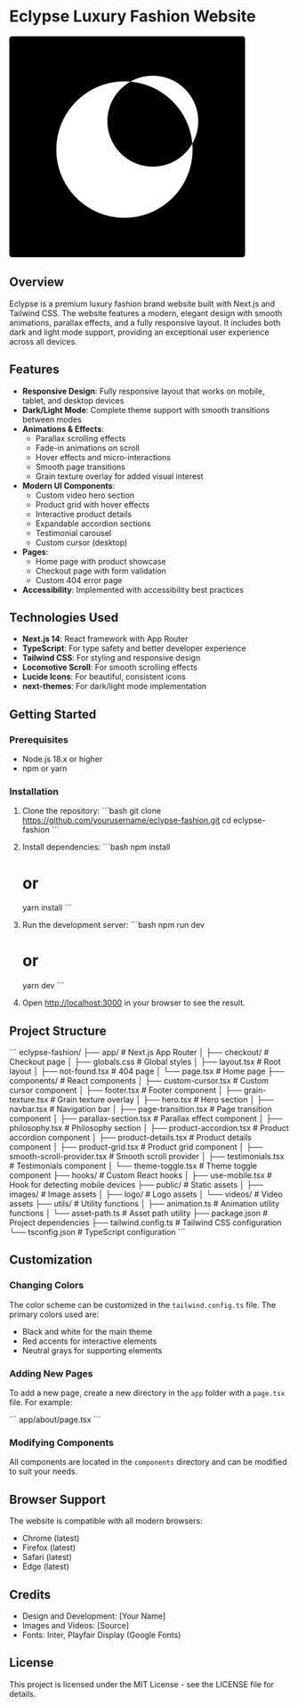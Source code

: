 # Eclypse Luxury Fashion Website

![Eclypse Logo](public/logo/logo.png)

## Overview

Eclypse is a premium luxury fashion brand website built with Next.js and Tailwind CSS. The website features a modern, elegant design with smooth animations, parallax effects, and a fully responsive layout. It includes both dark and light mode support, providing an exceptional user experience across all devices.

## Features

- **Responsive Design**: Fully responsive layout that works on mobile, tablet, and desktop devices
- **Dark/Light Mode**: Complete theme support with smooth transitions between modes
- **Animations & Effects**:
  - Parallax scrolling effects
  - Fade-in animations on scroll
  - Hover effects and micro-interactions
  - Smooth page transitions
  - Grain texture overlay for added visual interest
- **Modern UI Components**:
  - Custom video hero section
  - Product grid with hover effects
  - Interactive product details
  - Expandable accordion sections
  - Testimonial carousel
  - Custom cursor (desktop)
- **Pages**:
  - Home page with product showcase
  - Checkout page with form validation
  - Custom 404 error page
- **Accessibility**: Implemented with accessibility best practices

## Technologies Used

- **Next.js 14**: React framework with App Router
- **TypeScript**: For type safety and better developer experience
- **Tailwind CSS**: For styling and responsive design
- **Locomotive Scroll**: For smooth scrolling effects
- **Lucide Icons**: For beautiful, consistent icons
- **next-themes**: For dark/light mode implementation

## Getting Started

### Prerequisites

- Node.js 18.x or higher
- npm or yarn

### Installation

1. Clone the repository:
   \`\`\`bash
   git clone https://github.com/yourusername/eclypse-fashion.git
   cd eclypse-fashion
   \`\`\`

2. Install dependencies:
   \`\`\`bash
   npm install
   # or
   yarn install
   \`\`\`

3. Run the development server:
   \`\`\`bash
   npm run dev
   # or
   yarn dev
   \`\`\`

4. Open [http://localhost:3000](http://localhost:3000) in your browser to see the result.

## Project Structure

\`\`\`
eclypse-fashion/
├── app/                    # Next.js App Router
│   ├── checkout/           # Checkout page
│   ├── globals.css         # Global styles
│   ├── layout.tsx          # Root layout
│   ├── not-found.tsx       # 404 page
│   └── page.tsx            # Home page
├── components/             # React components
│   ├── custom-cursor.tsx   # Custom cursor component
│   ├── footer.tsx          # Footer component
│   ├── grain-texture.tsx   # Grain texture overlay
│   ├── hero.tsx            # Hero section
│   ├── navbar.tsx          # Navigation bar
│   ├── page-transition.tsx # Page transition component
│   ├── parallax-section.tsx # Parallax effect component
│   ├── philosophy.tsx      # Philosophy section
│   ├── product-accordion.tsx # Product accordion component
│   ├── product-details.tsx # Product details component
│   ├── product-grid.tsx    # Product grid component
│   ├── smooth-scroll-provider.tsx # Smooth scroll provider
│   ├── testimonials.tsx    # Testimonials component
│   └── theme-toggle.tsx    # Theme toggle component
├── hooks/                  # Custom React hooks
│   ├── use-mobile.tsx      # Hook for detecting mobile devices
├── public/                 # Static assets
│   ├── images/             # Image assets
│   ├── logo/               # Logo assets
│   └── videos/             # Video assets
├── utils/                  # Utility functions
│   ├── animation.ts        # Animation utility functions
│   └── asset-path.ts       # Asset path utility
├── package.json            # Project dependencies
├── tailwind.config.ts      # Tailwind CSS configuration
└── tsconfig.json           # TypeScript configuration
\`\`\`

## Customization

### Changing Colors

The color scheme can be customized in the `tailwind.config.ts` file. The primary colors used are:

- Black and white for the main theme
- Red accents for interactive elements
- Neutral grays for supporting elements

### Adding New Pages

To add a new page, create a new directory in the `app` folder with a `page.tsx` file. For example:

\`\`\`
app/about/page.tsx
\`\`\`

### Modifying Components

All components are located in the `components` directory and can be modified to suit your needs.

## Browser Support

The website is compatible with all modern browsers:

- Chrome (latest)
- Firefox (latest)
- Safari (latest)
- Edge (latest)

## Credits

- Design and Development: [Your Name]
- Images and Videos: [Source]
- Fonts: Inter, Playfair Display (Google Fonts)

## License

This project is licensed under the MIT License - see the LICENSE file for details.
